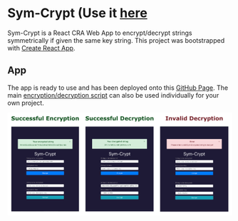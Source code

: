 # Sym-Crypt (Use it [here](https://kan-liu.github.io/Sym-Crypt/)

Sym-Crypt is a React CRA Web App to encrypt/decrypt strings symmetrically if given the same key string.
This project was bootstrapped with [Create React App](https://github.com/facebook/create-react-app).

## App

The app is ready to use and has been deployed onto this [GitHub Page](https://kan-liu.github.io/Sym-Crypt/).
The main [encryption/decryption script](https://github.com/Kan-Liu/sym-crypt/blob/master/src/symCrypt.js) can also be used individually for your own project.

![Alt text](https://github.com/Kan-Liu/sym-crypt/blob/master/public/App_Page.png)
